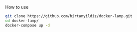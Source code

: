How to use

```bash
git clone https://github.com/birtanyildiz/docker-lamp.git
cd docker-lamp/
docker-compose up -d
```
